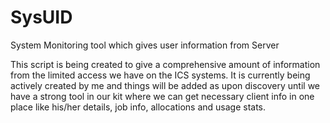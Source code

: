 # SysUID
System Monitoring tool which gives user information from Server


This script is being created to give a comprehensive amount of information from the limited access we have on the ICS systems.
It is currently being actively created by me and things will be added as upon discovery until we have a strong tool in our kit where we can get necessary client info in one place like his/her details, job info, allocations and usage stats.

